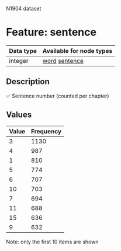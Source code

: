 <p>N1904 dataset</p>

<h1>Feature: sentence</h1>

<table>
<thead>
<tr>
  <th>Data type</th>
  <th>Available for node types</th>
</tr>
</thead>
<tbody>
<tr>
  <td>integer</td>
  <td><A HREF="featurebynodetype.md#word">word</A> <A HREF="featurebynodetype.md#sentence">sentence</A></td>
</tr>
</tbody>
</table>

<h2>Description</h2>

<p>✅ Sentence number (counted per chapter)</p>

<h2>Values</h2>

<table>
<thead>
<tr>
  <th>Value</th>
  <th>Frequency</th>
</tr>
</thead>
<tbody>
<tr>
  <td>3</td>
  <td>1130</td>
</tr>
<tr>
  <td>4</td>
  <td>987</td>
</tr>
<tr>
  <td>1</td>
  <td>810</td>
</tr>
<tr>
  <td>5</td>
  <td>774</td>
</tr>
<tr>
  <td>6</td>
  <td>707</td>
</tr>
<tr>
  <td>10</td>
  <td>703</td>
</tr>
<tr>
  <td>7</td>
  <td>694</td>
</tr>
<tr>
  <td>11</td>
  <td>688</td>
</tr>
<tr>
  <td>15</td>
  <td>636</td>
</tr>
<tr>
  <td>9</td>
  <td>632</td>
</tr>
</tbody>
</table>

<p>Note: only the first 10 items are shown</p>

